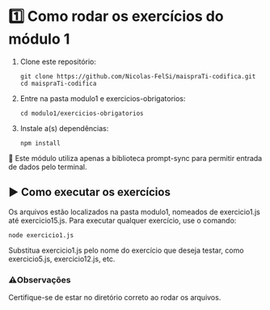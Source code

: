 # 1️⃣ Como rodar os exercícios do módulo 1
1. Clone este repositório:
    ```
    git clone https://github.com/Nicolas-FelSi/maispraTi-codifica.git
    cd maispraTi-codifica
    ```
    
2. Entre na pasta modulo1 e exercicios-obrigatorios:
    ```
    cd modulo1/exercicios-obrigatorios
    ```
    
3. Instale a(s) dependências:
    ```
    npm install
    ```

🚨 Este módulo utiliza apenas a biblioteca prompt-sync para permitir entrada de dados pelo terminal.

## ▶️ Como executar os exercícios
Os arquivos estão localizados na pasta modulo1, nomeados de exercicio1.js até exercicio15.js.
Para executar qualquer exercício, use o comando:

```
node exercicio1.js
```
Substitua exercicio1.js pelo nome do exercício que deseja testar, como exercicio5.js, exercicio12.js, etc.

### ⚠️Observações
Certifique-se de estar no diretório correto ao rodar os arquivos.
